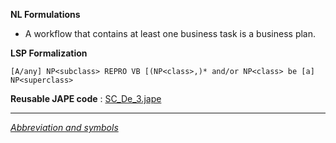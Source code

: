 __NL Formulations__ 



* A workflow that contains at least one business task is a business plan.


  

__LSP Formalization__ 




```
[A/any] NP<subclass> REPRO VB [(NP<class>,)* and/or NP<class> be [a] NP<superclass>

```


__Reusable JAPE code__ 
 :
 [SC\_De\_3.jape](../../images/2/2f/SC_De_3.jape "SC De 3.jape") 





---



_[Abbreviation and symbols](../../Community/LSPSymbols "Community:LSPSymbols")_